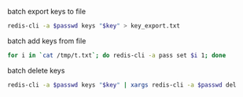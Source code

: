 [//title]: (redis-batch-add-or-delete-key-from-file)
[//englishtitle]: (redis-batch-add-or-delete-key-from-file)
[//category]: (redis,bash,snippet)
[//tags]: (redis,bash,snippet)
[//createtime]: (20210721)
[//updatetime]: (20210721)

batch export keys to file

```bash
redis-cli -a $passwd keys "$key" > key_export.txt
```

batch add keys from file

```bash
for i in `cat /tmp/t.txt`; do redis-cli -a pass set $i 1; done
```

batch delete keys

```bash
redis-cli -a $passwd keys "$key" | xargs redis-cli -a $passwd del
```
